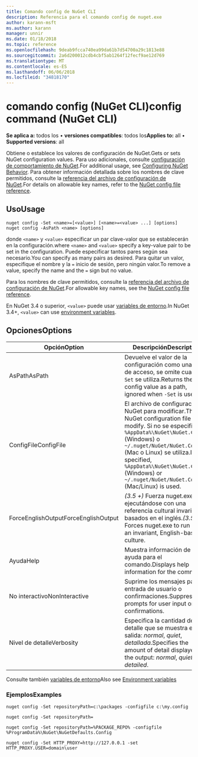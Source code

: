 ```yaml
---
title: Comando config de NuGet CLI
description: Referencia para el comando config de nuget.exe
author: karann-msft
ms.author: karann
manager: unnir
ms.date: 01/18/2018
ms.topic: reference
ms.openlocfilehash: 9deab9fcca740ea99da61b7d54700a29c1813e88
ms.sourcegitcommit: 2a6d200012cdb4cbf5ab1264f12fecf9ae12d769
ms.translationtype: MT
ms.contentlocale: es-ES
ms.lasthandoff: 06/06/2018
ms.locfileid: "34818170"
---
```

# <a name="config-command-nuget-cli"></a><span data-ttu-id="e9f34-103">comando config (NuGet CLI)</span><span class="sxs-lookup"><span data-stu-id="e9f34-103">config command (NuGet CLI)</span></span>

<span data-ttu-id="e9f34-104">**Se aplica a:** todos los &bullet; **versiones compatibles**: todos los</span><span class="sxs-lookup"><span data-stu-id="e9f34-104">**Applies to:** all &bullet; **Supported versions**: all</span></span>

<span data-ttu-id="e9f34-105">Obtiene o establece los valores de configuración de NuGet.</span><span class="sxs-lookup"><span data-stu-id="e9f34-105">Gets or sets NuGet configuration values.</span></span> <span data-ttu-id="e9f34-106">Para uso adicionales, consulte [configuración de comportamiento de NuGet](../consume-packages/configuring-nuget-behavior.md).</span><span class="sxs-lookup"><span data-stu-id="e9f34-106">For additional usage, see [Configuring NuGet Behavior](../consume-packages/configuring-nuget-behavior.md).</span></span> <span data-ttu-id="e9f34-107">Para obtener información detallada sobre los nombres de clave permitidos, consulte la [referencia del archivo de configuración de NuGet](../reference/nuget-config-file.md).</span><span class="sxs-lookup"><span data-stu-id="e9f34-107">For details on allowable key names, refer to the [NuGet config file reference](../reference/nuget-config-file.md).</span></span>

## <a name="usage"></a><span data-ttu-id="e9f34-108">Uso</span><span class="sxs-lookup"><span data-stu-id="e9f34-108">Usage</span></span>

```cli
nuget config -Set <name>=[<value>] [<name>=<value> ...] [options]
nuget config -AsPath <name> [options]
```

<span data-ttu-id="e9f34-109">donde `<name>` y `<value>` especificar un par clave-valor que se establecerán en la configuración.</span><span class="sxs-lookup"><span data-stu-id="e9f34-109">where `<name>` and `<value>` specify a key-value pair to be set in the configuration.</span></span> <span data-ttu-id="e9f34-110">Puede especificar tantos pares según sea necesario.</span><span class="sxs-lookup"><span data-stu-id="e9f34-110">You can specify as many pairs as desired.</span></span> <span data-ttu-id="e9f34-111">Para quitar un valor, especifique el nombre y la `=` inicio de sesión, pero ningún valor.</span><span class="sxs-lookup"><span data-stu-id="e9f34-111">To remove a value, specify the name and the `=` sign but no value.</span></span>

<span data-ttu-id="e9f34-112">Para los nombres de clave permitidos, consulte la [referencia del archivo de configuración de NuGet](../reference/nuget-config-file.md).</span><span class="sxs-lookup"><span data-stu-id="e9f34-112">For allowable key names, see the [NuGet config file reference](../reference/nuget-config-file.md).</span></span>

<span data-ttu-id="e9f34-113">En NuGet 3.4 o superior, `<value>` puede usar [variables de entorno](cli-ref-environment-variables.md).</span><span class="sxs-lookup"><span data-stu-id="e9f34-113">In NuGet 3.4+, `<value>` can use [environment variables](cli-ref-environment-variables.md).</span></span>

## <a name="options"></a><span data-ttu-id="e9f34-114">Opciones</span><span class="sxs-lookup"><span data-stu-id="e9f34-114">Options</span></span>

| <span data-ttu-id="e9f34-115">Opción</span><span class="sxs-lookup"><span data-stu-id="e9f34-115">Option</span></span> | <span data-ttu-id="e9f34-116">Descripción</span><span class="sxs-lookup"><span data-stu-id="e9f34-116">Description</span></span> |
| --- | --- |
| <span data-ttu-id="e9f34-117">AsPath</span><span class="sxs-lookup"><span data-stu-id="e9f34-117">AsPath</span></span> | <span data-ttu-id="e9f34-118">Devuelve el valor de la configuración como una ruta de acceso, se omite cuando `-Set` se utiliza.</span><span class="sxs-lookup"><span data-stu-id="e9f34-118">Returns the config value as a path, ignored when `-Set` is used.</span></span> |
| <span data-ttu-id="e9f34-119">ConfigFile</span><span class="sxs-lookup"><span data-stu-id="e9f34-119">ConfigFile</span></span> | <span data-ttu-id="e9f34-120">El archivo de configuración de NuGet para modificar.</span><span class="sxs-lookup"><span data-stu-id="e9f34-120">The NuGet configuration file to modify.</span></span> <span data-ttu-id="e9f34-121">Si no se especifica, `%AppData%\NuGet\NuGet.Config` (Windows) o `~/.nuget/NuGet/NuGet.Config` (Mac o Linux) se utiliza.</span><span class="sxs-lookup"><span data-stu-id="e9f34-121">If not specified, `%AppData%\NuGet\NuGet.Config` (Windows) or `~/.nuget/NuGet/NuGet.Config` (Mac/Linux) is used.</span></span>|
| <span data-ttu-id="e9f34-122">ForceEnglishOutput</span><span class="sxs-lookup"><span data-stu-id="e9f34-122">ForceEnglishOutput</span></span> | <span data-ttu-id="e9f34-123">*(3.5 +)*  Fuerza nuget.exe ejecutándose con una referencia cultural invariable, basados en el inglés.</span><span class="sxs-lookup"><span data-stu-id="e9f34-123">*(3.5+)* Forces nuget.exe to run using an invariant, English-based culture.</span></span> |
| <span data-ttu-id="e9f34-124">Ayuda</span><span class="sxs-lookup"><span data-stu-id="e9f34-124">Help</span></span> | <span data-ttu-id="e9f34-125">Muestra información de ayuda para el comando.</span><span class="sxs-lookup"><span data-stu-id="e9f34-125">Displays help information for the command.</span></span> |
| <span data-ttu-id="e9f34-126">No interactivo</span><span class="sxs-lookup"><span data-stu-id="e9f34-126">NonInteractive</span></span> | <span data-ttu-id="e9f34-127">Suprime los mensajes para la entrada de usuario o confirmaciones.</span><span class="sxs-lookup"><span data-stu-id="e9f34-127">Suppresses prompts for user input or confirmations.</span></span> |
| <span data-ttu-id="e9f34-128">Nivel de detalle</span><span class="sxs-lookup"><span data-stu-id="e9f34-128">Verbosity</span></span> | <span data-ttu-id="e9f34-129">Especifica la cantidad de detalle que se muestra en la salida: *normal*, *quiet*, *detallada*.</span><span class="sxs-lookup"><span data-stu-id="e9f34-129">Specifies the amount of detail displayed in the output: *normal*, *quiet*, *detailed*.</span></span> |

<span data-ttu-id="e9f34-130">Consulte también [variables de entorno](cli-ref-environment-variables.md)</span><span class="sxs-lookup"><span data-stu-id="e9f34-130">Also see [Environment variables](cli-ref-environment-variables.md)</span></span>

### <a name="examples"></a><span data-ttu-id="e9f34-131">Ejemplos</span><span class="sxs-lookup"><span data-stu-id="e9f34-131">Examples</span></span>

```cli
nuget config -Set repositoryPath=c:\packages -configfile c:\my.config

nuget config -Set repositoryPath=

nuget config -Set repositoryPath=%PACKAGE_REPO% -configfile %ProgramData%\NuGet\NuGetDefaults.Config

nuget config -Set HTTP_PROXY=http://127.0.0.1 -set HTTP_PROXY.USER=domain\user
```
